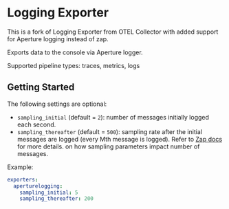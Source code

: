 # Logging Exporter

This is a fork of Logging Exporter from OTEL Collector with added support for
Aperture logging instead of zap.

Exports data to the console via Aperture logger.

Supported pipeline types: traces, metrics, logs

## Getting Started

The following settings are optional:

- `sampling_initial` (default = `2`): number of messages initially logged each
  second.
- `sampling_thereafter` (default = `500`): sampling rate after the initial
  messages are logged (every Mth message is logged). Refer to
  [Zap docs](https://godoc.org/go.uber.org/zap/zapcore#NewSampler) for more
  details. on how sampling parameters impact number of messages.

Example:

```yaml
exporters:
  aperturelogging:
    sampling_initial: 5
    sampling_thereafter: 200
```
